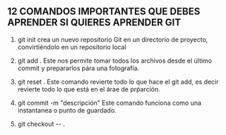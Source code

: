 ## 12 COMANDOS IMPORTANTES QUE DEBES APRENDER SI QUIERES APRENDER GIT

1. git init
crea un nuevo repositorio Git en un directorio de proyecto, convirtiéndolo en un repositorio local

2. git add .
Este nos permite tomar todos los archivos desde el último commit y prepararlos pára una fotografía.

3. git reset .
Este comando revierte todo lo que hace el git add, es decir revierte todo lo que está en el árae de prṕarción.

4. git commit -m "descripción"
Este comando funciona como una instantanea o punto de guardado.

5. git checkout -- .
